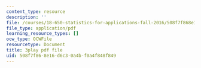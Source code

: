 ```yaml
---
content_type: resource
description: ''
file: /courses/18-650-statistics-for-applications-fall-2016/508f7f868e16d6c30a4bf0a4f848f849_OYcdw5vOgIc.pdf
file_type: application/pdf
learning_resource_types: []
ocw_type: OCWFile
resourcetype: Document
title: 3play pdf file
uid: 508f7f86-8e16-d6c3-0a4b-f0a4f848f849
---
```

